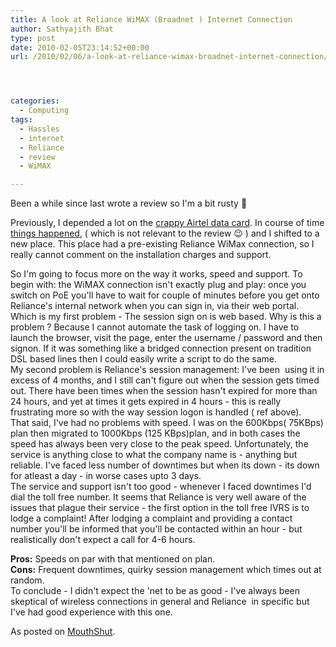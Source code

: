 ```yaml
---
title: A look at Reliance WiMAX (Broadnet ) Internet Connection
author: Sathyajith Bhat
type: post
date: 2010-02-05T23:14:52+00:00
url: /2010/02/06/a-look-at-reliance-wimax-broadnet-internet-connection/




categories:
  - Computing
tags:
  - Hassles
  - internet
  - Reliance
  - review
  - WiMAX

---
```

Been a while since last wrote a review so I'm a bit rusty 🙂

Previously, I depended a lot on the [crappy Airtel data card][1]. In course of time [things happened][2], ( which is not relevant to the review 😉 ) and I shifted to a new place. This place had a pre-existing Reliance WiMax connection, so I really cannot comment on the installation charges and support.



So I'm going to focus more on the way it works, speed and support. To begin with: the WiMAX connection isn't exactly plug and play: once you switch on PoE you'll have to wait for couple of minutes before you get onto Reliance's internal network when you can sign in, via their web portal. Which is my first problem - The session sign on is web based. Why is this a problem ? Because I cannot automate the task of logging on. I have to launch the browser, visit the page, enter the username / password and then signon. If it was something like a bridged connection present on tradition DSL based lines then I could easily write a script to do the same.  
My second problem is Reliance's session management: I've been  using it in excess of 4 months, and I still can't figure out when the session gets timed out. There have been times when the session hasn't expired for more than 24 hours, and yet at times it gets expired in 4 hours - this is really frustrating more so with the way session logon is handled ( ref above).  
That said, I've had no problems with speed. I was on the 600Kbps( 75KBps) plan then migrated to 1000Kbps (125 KBps)plan, and in both cases the speed has always been very close to the peak speed. Unfortunately, the service is anything close to what the company name is - anything but reliable. I've faced less number of downtimes but when its down - its down for atleast a day - in worse cases upto 3 days.  
The service and support isn't too good - whenever I faced downtimes I'd dial the toll free number. It seems that Reliance is very well aware of the issues that plague their service - the first option in the toll free IVRS is to lodge a complaint! After lodging a complaint and providing a contact number you'll be informed that you'll be contacted within an hour - but realistically don't expect a call for 4-6 hours.

**Pros:** Speeds on par with that mentioned on plan.  
**Cons:** Frequent downtimes, quirky session management which times out at random.  
To conclude - I didn't expect the 'net to be as good - I've always been skeptical of wireless connections in general and Reliance  in specific but I've had good experience with this one.

As posted on [MouthShut][3].

 [1]: https://www.mouthshut.com/review/Airtel_Data_Card-137337-1.html
 [2]: https://sathyabh.at/2008/09/21/onsite-opportunity-beckons/
 [3]: https://www.mouthshut.com/review/Reliance_Wi-Max-185804-1.html
